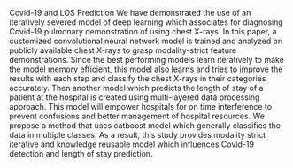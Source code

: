 Covid-19 and LOS Prediction
We have demonstrated the use of an iteratively severed model of deep learning which associates for diagnosing Covid-19 pulmonary demonstration of using chest X-rays. In this paper, a customized convolutional neural network model is trained and analyzed on publicly available chest X-rays to grasp modality-strict feature demonstrations. Since the best performing models learn iteratively to make the model memory efficient, this model also learns and tries to improve the results with each step and classify the chest X-rays in their categories accurately. Then another model which predicts the length of stay of a patient at the hospital is created using multi-layered data processing approach. This model will empower hospitals for on time interference to prevent confusions and better management of hospital resources. We propose a method that uses catboost model which generally classifies the data in multiple classes. As a result, this study provides modality strict iterative and knowledge reusable model which influences Covid-19 detection and length of stay prediction.
